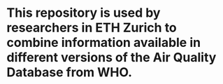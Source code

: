 # This repository is used by researchers in ETH Zurich to combine information available in different versions of the Air Quality Database from WHO.
